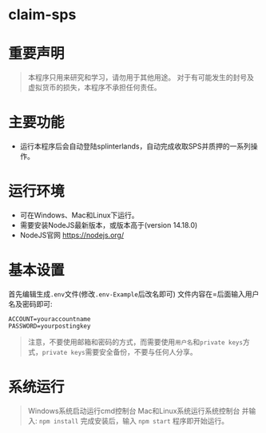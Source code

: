 # claim-sps
# 重要声明
>本程序只用来研究和学习，请勿用于其他用途。
>对于有可能发生的封号及虚拟货币的损失，本程序不承担任何责任。
# 主要功能
+ 运行本程序后会自动登陆splinterlands，自动完成收取SPS并质押的一系列操作。
# 运行环境
+ 可在Windows、Mac和Linux下运行。
+ 需要安装NodeJS最新版本，或版本高于(version 14.18.0)
+ NodeJS官网 https://nodejs.org/
# 基本设置
首先编辑生成`.env`文件(修改`.env-Example`后改名即可)
文件内容在=后面输入用户名及密码即可:
```
ACCOUNT=youraccountname
PASSWORD=yourpostingkey
```
>注意，不要使用邮箱和密码的方式，而需要使用`用户名`和`private keys`方式，`private keys`需要安全备份，不要与任何人分享。
# 系统运行
>Windows系统启动运行cmd控制台
>Mac和Linux系统运行系统控制台
并输入:
`npm install`
完成安装后，输入
`npm start`
程序即开始运行。
